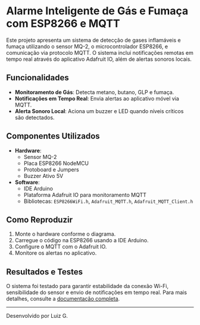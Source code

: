 ﻿# Alarme Inteligente de Gás e Fumaça com ESP8266 e MQTT

Este projeto apresenta um sistema de detecção de gases inflamáveis e fumaça utilizando o sensor MQ-2, o microcontrolador ESP8266, e comunicação via protocolo MQTT. O sistema inclui notificações remotas em tempo real através do aplicativo Adafruit IO, além de alertas sonoros locais.

## Funcionalidades
- **Monitoramento de Gás**: Detecta metano, butano, GLP e fumaça.
- **Notificações em Tempo Real**: Envia alertas ao aplicativo móvel via MQTT.
- **Alerta Sonoro Local**: Aciona um buzzer e LED quando níveis críticos são detectados.

## Componentes Utilizados
- **Hardware**:
  - Sensor MQ-2
  - Placa ESP8266 NodeMCU
  - Protoboard e Jumpers
  - Buzzer Ativo 5V
- **Software**:
  - IDE Arduino
  - Plataforma Adafruit IO para monitoramento MQTT
  - Bibliotecas: `ESP8266WiFi.h`, `Adafruit_MQTT.h`, `Adafruit_MQTT_Client.h`


## Como Reproduzir
1. Monte o hardware conforme o diagrama.
2. Carregue o código na ESP8266 usando a IDE Arduino.
3. Configure o MQTT com o Adafruit IO.
4. Monitore os alertas no aplicativo.

## Resultados e Testes
O sistema foi testado para garantir estabilidade da conexão Wi-Fi, sensibilidade do sensor e envio de notificações em tempo real. Para mais detalhes, consulte a [documentação completa](docs/documentation.md).

---
Desenvolvido por Luiz G.

